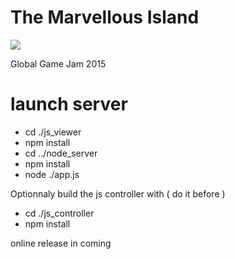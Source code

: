 The Marvellous Island
======

[![](https://img.shields.io/travis/TheMarvellousTeam/The-Marvellous-Island/master.svg?style=flat-square)](https://travis-ci.org/TheMarvellousTeam/The-Marvellous-Island)

Global Game Jam 2015

# launch server
 
 - cd ./js_viewer
 - npm install
 - cd ../node_server
 - npm install
 - node ./app.js


Optionnaly build the js controller with ( do it before )
 - cd ./js_controller
 - npm install


online release in coming
